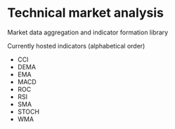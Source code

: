 # Technical market analysis
Market data aggregation and indicator formation library

Currently hosted indicators (alphabetical order)
 - CCI
 - DEMA
 - EMA
 - MACD
 - ROC
 - RSI
 - SMA
 - STOCH
 - WMA
